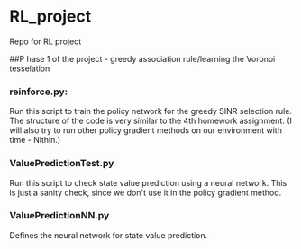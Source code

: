 # RL_project
Repo for RL project

##P hase 1 of the project - greedy association rule/learning the Voronoi tesselation
### reinforce.py:
Run this script to train the policy network for the greedy SINR selection rule. The structure of the code is very similar to the 4th homework assignment. (I will also try to run other policy gradient methods on our environment with time - Nithin.)

### ValuePredictionTest.py
Run this script to check state value prediction using a neural network. This is just a sanity check, since we don't use it in the policy gradient method.

### ValuePredictionNN.py
Defines the neural network for state value prediction. 
